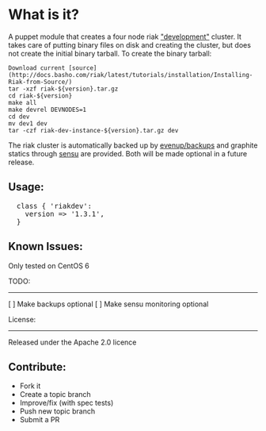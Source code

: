 What is it?
===========

A puppet module that creates a four node riak ["development"](http://docs.basho.com/riak/latest/tutorials/fast-track/Building-a-Development-Environment/) cluster.
It takes care of putting binary files on disk and creating the cluster, but 
does not create the initial binary tarball.  To create the binary tarball:

```
Download current [source](http://docs.basho.com/riak/latest/tutorials/installation/Installing-Riak-from-Source/)
tar -xzf riak-${version}.tar.gz
cd riak-${version}
make all
make devrel DEVNODES=1
cd dev
mv dev1 dev
tar -czf riak-dev-instance-${version}.tar.gz dev
```

The riak cluster is automatically backed up by [evenup/backups](https://github.com/evenup/evenup-backups)
and graphite statics through [sensu](http://sensuapp.org) are provided.  Both
will be made optional in a future release.

Usage:
------

<pre>
  class { 'riakdev': 
    version => '1.3.1',
  }
</pre>


Known Issues:
-------------
Only tested on CentOS 6

TODO:
____
[ ] Make backups optional
[ ] Make sensu monitoring optional

License:
_______

Released under the Apache 2.0 licence


Contribute:
-----------
* Fork it
* Create a topic branch
* Improve/fix (with spec tests)
* Push new topic branch
* Submit a PR